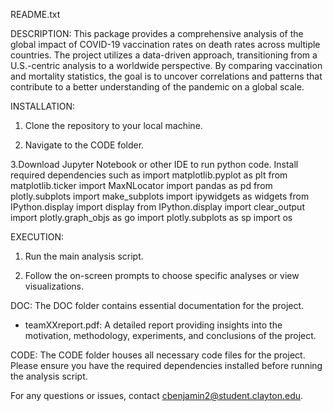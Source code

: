 README.txt

DESCRIPTION:
This package provides a comprehensive analysis of the global impact of COVID-19 vaccination rates on death rates across multiple countries. The project utilizes a data-driven approach, transitioning from a U.S.-centric analysis to a worldwide perspective. By comparing vaccination and mortality statistics, the goal is to uncover correlations and patterns that contribute to a better understanding of the pandemic on a global scale.

INSTALLATION:
1. Clone the repository to your local machine.


2. Navigate to the CODE folder.

3.Download Jupyter Notebook or other IDE to run python code. Install required dependencies such as 
	import matplotlib.pyplot as plt
	from matplotlib.ticker import MaxNLocator
	import pandas as pd
	from plotly.subplots import make_subplots
	import ipywidgets as widgets
	from IPython.display import display
	from IPython.display import clear_output
	import plotly.graph_objs as go
	import plotly.subplots as sp
	import os
	

EXECUTION:
1. Run the main analysis script.
	

2. Follow the on-screen prompts to choose specific analyses or view visualizations.

DOC:
The DOC folder contains essential documentation for the project.

- teamXXreport.pdf: A detailed report providing insights into the motivation, methodology, experiments, and conclusions of the project.

CODE:
The CODE folder houses all necessary code files for the project. Please ensure you have the required dependencies installed before running the analysis script.

For any questions or issues, contact cbenjamin2@student.clayton.edu.

